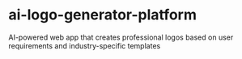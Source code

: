 # ai-logo-generator-platform
AI-powered web app that creates professional logos based on user requirements and industry-specific templates
